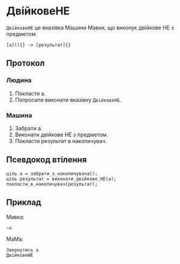 # ДвійковеНЕ

`ДвійковеНЕ` <keyword>це</keyword> вказівка <subject>Машини Мавки</subject>, що виконує двійкове НЕ з предметом.

```
[а](){} -> [результат]{}
```

## Протокол

### Людина

1. Покласти а.
2. Попросити виконати вказівку `ДвійковеНЕ`.

### Машина

1. Забрати а.
2. Виконати двійкове НЕ з предметом.
3. Покласти результат в накопичувач.

## Псевдокод втілення

```ціль
ціль а = забрати_з_накопичувача();
ціль результат = виконати_двійкове_НЕ(а);
покласти_в_накопичувач(результат);
```

## Приклад

<subject>Мавка</subject>:

```мавка
~а
```

<subject>МаМа</subject>:

```мама
Звернутись а
ДвійковеНЕ
```